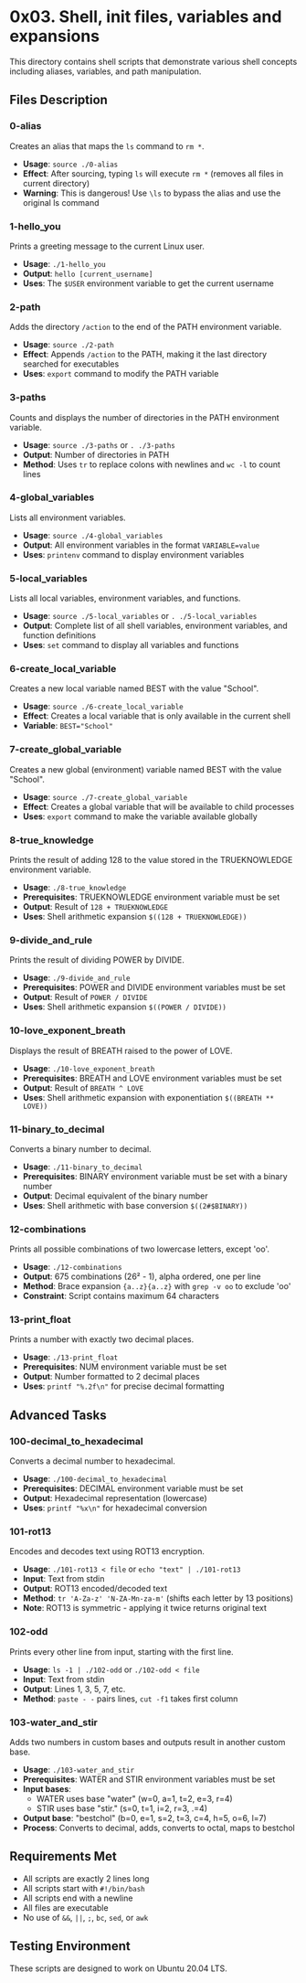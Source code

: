 # 0x03. Shell, init files, variables and expansions

This directory contains shell scripts that demonstrate various shell concepts including aliases, variables, and path manipulation.

## Files Description

### 0-alias

Creates an alias that maps the `ls` command to `rm *`.

- **Usage**: `source ./0-alias`
- **Effect**: After sourcing, typing `ls` will execute `rm *` (removes all files in current directory)
- **Warning**: This is dangerous! Use `\ls` to bypass the alias and use the original ls command

### 1-hello_you

Prints a greeting message to the current Linux user.

- **Usage**: `./1-hello_you`
- **Output**: `hello [current_username]`
- **Uses**: The `$USER` environment variable to get the current username

### 2-path

Adds the directory `/action` to the end of the PATH environment variable.

- **Usage**: `source ./2-path`
- **Effect**: Appends `/action` to the PATH, making it the last directory searched for executables
- **Uses**: `export` command to modify the PATH variable

### 3-paths

Counts and displays the number of directories in the PATH environment variable.

- **Usage**: `source ./3-paths` or `. ./3-paths`
- **Output**: Number of directories in PATH
- **Method**: Uses `tr` to replace colons with newlines and `wc -l` to count lines

### 4-global_variables

Lists all environment variables.

- **Usage**: `source ./4-global_variables`
- **Output**: All environment variables in the format `VARIABLE=value`
- **Uses**: `printenv` command to display environment variables

### 5-local_variables

Lists all local variables, environment variables, and functions.

- **Usage**: `source ./5-local_variables` or `. ./5-local_variables`
- **Output**: Complete list of all shell variables, environment variables, and function definitions
- **Uses**: `set` command to display all variables and functions

### 6-create_local_variable

Creates a new local variable named BEST with the value "School".

- **Usage**: `source ./6-create_local_variable`
- **Effect**: Creates a local variable that is only available in the current shell
- **Variable**: `BEST="School"`

### 7-create_global_variable

Creates a new global (environment) variable named BEST with the value "School".

- **Usage**: `source ./7-create_global_variable`
- **Effect**: Creates a global variable that will be available to child processes
- **Uses**: `export` command to make the variable available globally

### 8-true_knowledge

Prints the result of adding 128 to the value stored in the TRUEKNOWLEDGE environment variable.

- **Usage**: `./8-true_knowledge`
- **Prerequisites**: TRUEKNOWLEDGE environment variable must be set
- **Output**: Result of `128 + TRUEKNOWLEDGE`
- **Uses**: Shell arithmetic expansion `$((128 + TRUEKNOWLEDGE))`

### 9-divide_and_rule

Prints the result of dividing POWER by DIVIDE.

- **Usage**: `./9-divide_and_rule`
- **Prerequisites**: POWER and DIVIDE environment variables must be set
- **Output**: Result of `POWER / DIVIDE`
- **Uses**: Shell arithmetic expansion `$((POWER / DIVIDE))`

### 10-love_exponent_breath

Displays the result of BREATH raised to the power of LOVE.

- **Usage**: `./10-love_exponent_breath`
- **Prerequisites**: BREATH and LOVE environment variables must be set
- **Output**: Result of `BREATH ^ LOVE`
- **Uses**: Shell arithmetic expansion with exponentiation `$((BREATH ** LOVE))`

### 11-binary_to_decimal

Converts a binary number to decimal.

- **Usage**: `./11-binary_to_decimal`
- **Prerequisites**: BINARY environment variable must be set with a binary number
- **Output**: Decimal equivalent of the binary number
- **Uses**: Shell arithmetic with base conversion `$((2#$BINARY))`

### 12-combinations

Prints all possible combinations of two lowercase letters, except 'oo'.

- **Usage**: `./12-combinations`
- **Output**: 675 combinations (26² - 1), alpha ordered, one per line
- **Method**: Brace expansion `{a..z}{a..z}` with `grep -v oo` to exclude 'oo'
- **Constraint**: Script contains maximum 64 characters

### 13-print_float

Prints a number with exactly two decimal places.

- **Usage**: `./13-print_float`
- **Prerequisites**: NUM environment variable must be set
- **Output**: Number formatted to 2 decimal places
- **Uses**: `printf "%.2f\n"` for precise decimal formatting

## Advanced Tasks

### 100-decimal_to_hexadecimal

Converts a decimal number to hexadecimal.

- **Usage**: `./100-decimal_to_hexadecimal`
- **Prerequisites**: DECIMAL environment variable must be set
- **Output**: Hexadecimal representation (lowercase)
- **Uses**: `printf "%x\n"` for hexadecimal conversion

### 101-rot13

Encodes and decodes text using ROT13 encryption.

- **Usage**: `./101-rot13 < file` or `echo "text" | ./101-rot13`
- **Input**: Text from stdin
- **Output**: ROT13 encoded/decoded text
- **Method**: `tr 'A-Za-z' 'N-ZA-Mn-za-m'` (shifts each letter by 13 positions)
- **Note**: ROT13 is symmetric - applying it twice returns original text

### 102-odd

Prints every other line from input, starting with the first line.

- **Usage**: `ls -1 | ./102-odd` or `./102-odd < file`
- **Input**: Text from stdin
- **Output**: Lines 1, 3, 5, 7, etc.
- **Method**: `paste - -` pairs lines, `cut -f1` takes first column

### 103-water_and_stir

Adds two numbers in custom bases and outputs result in another custom base.

- **Usage**: `./103-water_and_stir`
- **Prerequisites**: WATER and STIR environment variables must be set
- **Input bases**:
  - WATER uses base "water" (w=0, a=1, t=2, e=3, r=4)
  - STIR uses base "stir." (s=0, t=1, i=2, r=3, .=4)
- **Output base**: "bestchol" (b=0, e=1, s=2, t=3, c=4, h=5, o=6, l=7)
- **Process**: Converts to decimal, adds, converts to octal, maps to bestchol

## Requirements Met

- All scripts are exactly 2 lines long
- All scripts start with `#!/bin/bash`
- All scripts end with a newline
- All files are executable
- No use of `&&`, `||`, `;`, `bc`, `sed`, or `awk`

## Testing Environment

These scripts are designed to work on Ubuntu 20.04 LTS.
